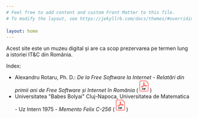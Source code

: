```yaml
---
# Feel free to add content and custom Front Matter to this file.
# To modify the layout, see https://jekyllrb.com/docs/themes/#overriding-theme-defaults

layout: home
---
```


Acest site este un muzeu digital și are ca scop prezervarea pe termen
lung a istoriei IT&C din România.

Index:

- Alexandru Rotaru, Ph. D.: _De la Free Software la Internet - Relatări din primii ani de Free Software și Internet în România_ ([![PDF](assets/img/pdf_32.png)](assets/arot/Brosura_Alex_Rotaru_A5_Tipar.pdf))
- Universitatea "Babes Bolyai" Cluj-Napoca, Universitatea de Matematica - Uz Intern 1975 - _Memento Felix C-256_ ([![PDF](assets/img/pdf_32.png)](assets/babes-bolyai/memento-felix-c-256.pdf))
